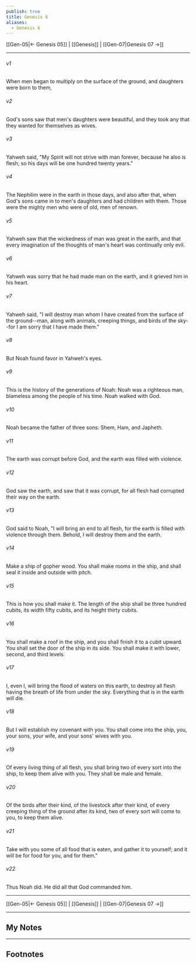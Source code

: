 ```yaml
---
publish: true
title: Genesis 6
aliases:
  - Genesis 6
---
```


[[Gen-05|← Genesis 05]] | [[Genesis]] | [[Gen-07|Genesis 07 →]]
***



###### v1 
When men began to multiply on the surface of the ground, and daughters were born to them, 

###### v2 
God's sons saw that men's daughters were beautiful, and they took any that they wanted for themselves as wives. 

###### v3 
Yahweh said, "My Spirit will not strive with man forever, because he also is flesh; so his days will be one hundred twenty years." 

###### v4 
The Nephilim were in the earth in those days, and also after that, when God's sons came in to men's daughters and had children with them. Those were the mighty men who were of old, men of renown. 

###### v5 
Yahweh saw that the wickedness of man was great in the earth, and that every imagination of the thoughts of man's heart was continually only evil. 

###### v6 
Yahweh was sorry that he had made man on the earth, and it grieved him in his heart. 

###### v7 
Yahweh said, "I will destroy man whom I have created from the surface of the ground--man, along with animals, creeping things, and birds of the sky--for I am sorry that I have made them." 

###### v8 
But Noah found favor in Yahweh's eyes. 

###### v9 
This is the history of the generations of Noah: Noah was a righteous man, blameless among the people of his time. Noah walked with God. 

###### v10 
Noah became the father of three sons: Shem, Ham, and Japheth. 

###### v11 
The earth was corrupt before God, and the earth was filled with violence. 

###### v12 
God saw the earth, and saw that it was corrupt, for all flesh had corrupted their way on the earth. 

###### v13 
God said to Noah, "I will bring an end to all flesh, for the earth is filled with violence through them. Behold, I will destroy them and the earth. 

###### v14 
Make a ship of gopher wood. You shall make rooms in the ship, and shall seal it inside and outside with pitch. 

###### v15 
This is how you shall make it. The length of the ship shall be three hundred cubits, its width fifty cubits, and its height thirty cubits. 

###### v16 
You shall make a roof in the ship, and you shall finish it to a cubit upward. You shall set the door of the ship in its side. You shall make it with lower, second, and third levels. 

###### v17 
I, even I, will bring the flood of waters on this earth, to destroy all flesh having the breath of life from under the sky. Everything that is in the earth will die. 

###### v18 
But I will establish my covenant with you. You shall come into the ship, you, your sons, your wife, and your sons' wives with you. 

###### v19 
Of every living thing of all flesh, you shall bring two of every sort into the ship, to keep them alive with you. They shall be male and female. 

###### v20 
Of the birds after their kind, of the livestock after their kind, of every creeping thing of the ground after its kind, two of every sort will come to you, to keep them alive. 

###### v21 
Take with you some of all food that is eaten, and gather it to yourself; and it will be for food for you, and for them." 

###### v22 
Thus Noah did. He did all that God commanded him.

***
[[Gen-05|← Genesis 05]] | [[Genesis]] | [[Gen-07|Genesis 07 →]]

---
## My Notes

---
## Footnotes